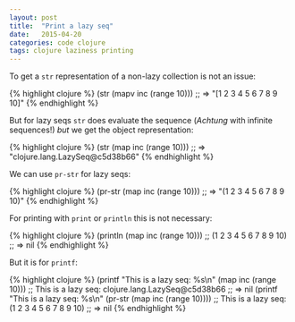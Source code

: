 ```yaml
---
layout: post
title:  "Print a lazy seq"
date:   2015-04-20
categories: code clojure
tags: clojure laziness printing
---
```


To get a `str` representation of a non-lazy collection is not an issue:

{% highlight clojure %}
(str (mapv inc (range 10)))
;; => "[1 2 3 4 5 6 7 8 9 10]"
{% endhighlight %}

But for lazy seqs `str` does  evaluate the sequence (_Achtung_ with infinite sequences!) *but* we get the object representation:

{% highlight clojure %}
(str (map inc (range 10)))
;; => "clojure.lang.LazySeq@c5d38b66"
{% endhighlight %}

We can use `pr-str` for lazy seqs:

{% highlight clojure %}
(pr-str (map inc (range 10)))
;; => "(1 2 3 4 5 6 7 8 9 10)"
{% endhighlight %}

For printing with `print` or `println` this is not necessary:

{% highlight clojure %}
(println (map inc (range 10)))
;; (1 2 3 4 5 6 7 8 9 10)
;; => nil
{% endhighlight %}

But it is for `printf`:

{% highlight clojure %}
(printf "This is a lazy seq: %s\n" (map inc (range 10)))
;; This is a lazy seq: clojure.lang.LazySeq@c5d38b66
;; => nil
(printf "This is a lazy seq: %s\n" (pr-str (map inc (range 10))))
;; This is a lazy seq: (1 2 3 4 5 6 7 8 9 10)
;; => nil
{% endhighlight %}

